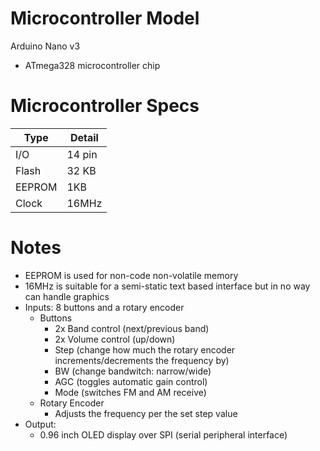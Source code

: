 # Microcontroller Model
Arduino Nano v3
* ATmega328 microcontroller chip

# Microcontroller Specs
| Type   | Detail |
| ------ | ------ |
| I/O    | 14 pin |
| Flash  | 32 KB  |
| EEPROM | 1KB    |
| Clock  | 16MHz  |

# Notes
* EEPROM is used for non-code non-volatile memory
* 16MHz is suitable for a semi-static text based interface but in no way can handle graphics
* Inputs: 8 buttons and a rotary encoder
  * Buttons
    * 2x Band control (next/previous band)
    * 2x Volume control (up/down)
    * Step (change how much the rotary encoder increments/decrements the frequency by)
    * BW (change bandwitch: narrow/wide)
    * AGC (toggles automatic gain control)
    * Mode (switches FM and AM receive)
  * Rotary Encoder
    * Adjusts the frequency per the set step value
* Output:
  * 0.96 inch OLED display over SPI (serial peripheral interface)
